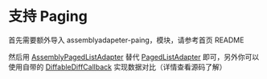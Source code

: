 # 支持 Paging

首先需要额外导入 assemblyadapeter-paing，模块，请参考首页 README 

然后用 [AssemblyPagedListAdapter] 替代 [PagedListAdapter] 即可，另外你可以使用自带的 [DiffableDiffCallback] 实现数据对比（详情查看源码了解）

[AssemblyPagedListAdapter]: ../../assembly-paged-list-adapter/src/main/java/me/panpf/adapter/paged/AssemblyPagedListAdapter.java
[DiffableDiffCallback]: ../../assembly-paged-list-adapter/src/main/java/me/panpf/adapter/paged/DiffableDiffCallback.java
[PagedListAdapter]: https://developer.android.com/reference/android/arch/paging/PagedListAdapter